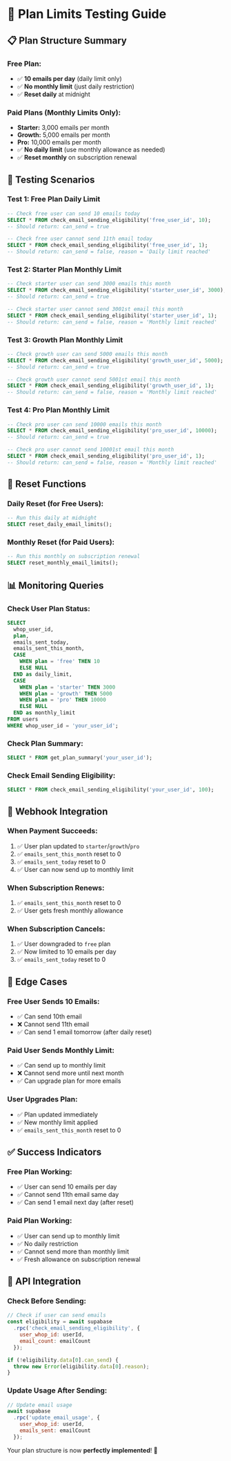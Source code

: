 # 📧 **Plan Limits Testing Guide**

## **📋 Plan Structure Summary**

### **Free Plan:**
- ✅ **10 emails per day** (daily limit only)
- ✅ **No monthly limit** (just daily restriction)
- ✅ **Reset daily** at midnight

### **Paid Plans (Monthly Limits Only):**
- **Starter:** 3,000 emails per month
- **Growth:** 5,000 emails per month  
- **Pro:** 10,000 emails per month
- ✅ **No daily limit** (use monthly allowance as needed)
- ✅ **Reset monthly** on subscription renewal

## **🧪 Testing Scenarios**

### **Test 1: Free Plan Daily Limit**
```sql
-- Check free user can send 10 emails today
SELECT * FROM check_email_sending_eligibility('free_user_id', 10);
-- Should return: can_send = true

-- Check free user cannot send 11th email today
SELECT * FROM check_email_sending_eligibility('free_user_id', 1);
-- Should return: can_send = false, reason = 'Daily limit reached'
```

### **Test 2: Starter Plan Monthly Limit**
```sql
-- Check starter user can send 3000 emails this month
SELECT * FROM check_email_sending_eligibility('starter_user_id', 3000);
-- Should return: can_send = true

-- Check starter user cannot send 3001st email this month
SELECT * FROM check_email_sending_eligibility('starter_user_id', 1);
-- Should return: can_send = false, reason = 'Monthly limit reached'
```

### **Test 3: Growth Plan Monthly Limit**
```sql
-- Check growth user can send 5000 emails this month
SELECT * FROM check_email_sending_eligibility('growth_user_id', 5000);
-- Should return: can_send = true

-- Check growth user cannot send 5001st email this month
SELECT * FROM check_email_sending_eligibility('growth_user_id', 1);
-- Should return: can_send = false, reason = 'Monthly limit reached'
```

### **Test 4: Pro Plan Monthly Limit**
```sql
-- Check pro user can send 10000 emails this month
SELECT * FROM check_email_sending_eligibility('pro_user_id', 10000);
-- Should return: can_send = true

-- Check pro user cannot send 10001st email this month
SELECT * FROM check_email_sending_eligibility('pro_user_id', 1);
-- Should return: can_send = false, reason = 'Monthly limit reached'
```

## **🔄 Reset Functions**

### **Daily Reset (for Free Users):**
```sql
-- Run this daily at midnight
SELECT reset_daily_email_limits();
```

### **Monthly Reset (for Paid Users):**
```sql
-- Run this monthly on subscription renewal
SELECT reset_monthly_email_limits();
```

## **📊 Monitoring Queries**

### **Check User Plan Status:**
```sql
SELECT 
  whop_user_id,
  plan,
  emails_sent_today,
  emails_sent_this_month,
  CASE 
    WHEN plan = 'free' THEN 10
    ELSE NULL
  END as daily_limit,
  CASE 
    WHEN plan = 'starter' THEN 3000
    WHEN plan = 'growth' THEN 5000
    WHEN plan = 'pro' THEN 10000
    ELSE NULL
  END as monthly_limit
FROM users 
WHERE whop_user_id = 'your_user_id';
```

### **Check Plan Summary:**
```sql
SELECT * FROM get_plan_summary('your_user_id');
```

### **Check Email Sending Eligibility:**
```sql
SELECT * FROM check_email_sending_eligibility('your_user_id', 100);
```

## **🎯 Webhook Integration**

### **When Payment Succeeds:**
1. ✅ User plan updated to `starter`/`growth`/`pro`
2. ✅ `emails_sent_this_month` reset to 0
3. ✅ `emails_sent_today` reset to 0
4. ✅ User can now send up to monthly limit

### **When Subscription Renews:**
1. ✅ `emails_sent_this_month` reset to 0
2. ✅ User gets fresh monthly allowance

### **When Subscription Cancels:**
1. ✅ User downgraded to `free` plan
2. ✅ Now limited to 10 emails per day
3. ✅ `emails_sent_today` reset to 0

## **🚨 Edge Cases**

### **Free User Sends 10 Emails:**
- ✅ Can send 10th email
- ❌ Cannot send 11th email
- ✅ Can send 1 email tomorrow (after daily reset)

### **Paid User Sends Monthly Limit:**
- ✅ Can send up to monthly limit
- ❌ Cannot send more until next month
- ✅ Can upgrade plan for more emails

### **User Upgrades Plan:**
- ✅ Plan updated immediately
- ✅ New monthly limit applied
- ✅ `emails_sent_this_month` reset to 0

## **✅ Success Indicators**

### **Free Plan Working:**
- ✅ User can send 10 emails per day
- ✅ Cannot send 11th email same day
- ✅ Can send 1 email next day (after reset)

### **Paid Plan Working:**
- ✅ User can send up to monthly limit
- ✅ No daily restriction
- ✅ Cannot send more than monthly limit
- ✅ Fresh allowance on subscription renewal

## **🔧 API Integration**

### **Check Before Sending:**
```javascript
// Check if user can send emails
const eligibility = await supabase
  .rpc('check_email_sending_eligibility', {
    user_whop_id: userId,
    email_count: emailCount
  });

if (!eligibility.data[0].can_send) {
  throw new Error(eligibility.data[0].reason);
}
```

### **Update Usage After Sending:**
```javascript
// Update email usage
await supabase
  .rpc('update_email_usage', {
    user_whop_id: userId,
    emails_sent: emailCount
  });
```

Your plan structure is now **perfectly implemented**! 🚀
